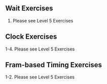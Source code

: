 ## Wait Exercises
1. Please see Level 5 Exercises
## Clock Exercises
1-4. Please see Level 5 Exercises
## Fram-based Timing Exercises
1-2. Please see Level 5 Exercises
